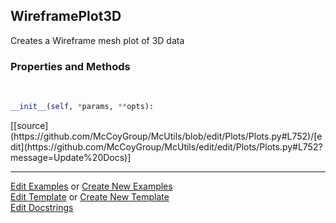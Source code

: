 ## <a id="McUtils.Plots.Plots.WireframePlot3D">WireframePlot3D</a>
Creates a Wireframe mesh plot of 3D data

### Properties and Methods
<a id="McUtils.Plots.Plots.WireframePlot3D.__init__" class="docs-object-method">&nbsp;</a> 
```python
__init__(self, *params, **opts): 
```
<div class="docs-source-link" markdown="1">
[[source](https://github.com/McCoyGroup/McUtils/blob/edit/Plots/Plots.py#L752)/[edit](https://github.com/McCoyGroup/McUtils/edit/edit/Plots/Plots.py#L752?message=Update%20Docs)]
</div>





___

[Edit Examples](https://github.com/McCoyGroup/McUtils/edit/edit/ci/examples/McUtils/Plots/Plots/WireframePlot3D.md) or 
[Create New Examples](https://github.com/McCoyGroup/McUtils/new/edit/?filename=ci/examples/McUtils/Plots/Plots/WireframePlot3D.md) <br/>
[Edit Template](https://github.com/McCoyGroup/McUtils/edit/edit/ci/docs/McUtils/Plots/Plots/WireframePlot3D.md) or 
[Create New Template](https://github.com/McCoyGroup/McUtils/new/edit/?filename=ci/docs/templates/McUtils/Plots/Plots/WireframePlot3D.md) <br/>
[Edit Docstrings](https://github.com/McCoyGroup/McUtils/edit/edit/McUtils/Plots/Plots.py?message=Update%20Docs)